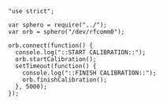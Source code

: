    "use strict";

    var sphero = require("../");
    var orb = sphero("/dev/rfcomm0");

    orb.connect(function() {
      console.log("::START CALIBRATION::");
      orb.startCalibration();
      setTimeout(function() {
        console.log("::FINISH CALIBRATION::");
        orb.finishCalibration();
      }, 5000);
    });
